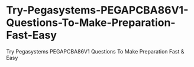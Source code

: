 # Try-Pegasystems-PEGAPCBA86V1-Questions-To-Make-Preparation-Fast-Easy
Try Pegasystems PEGAPCBA86V1 Questions To Make Preparation Fast &amp; Easy

